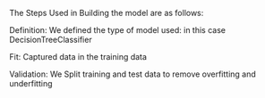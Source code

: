 The Steps Used in Building the model are as follows: 

Definition: We defined the type of model used: in this case DecisionTreeClassifier

Fit: Captured data in the training data 

Validation: We Split training and test data to remove overfitting and underfitting 

